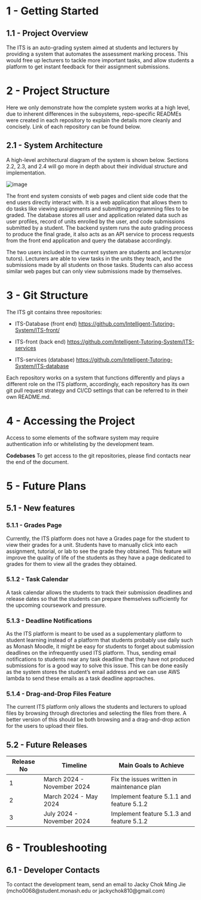 <h1>1 - Getting Started</h1>
<h2>1.1 - Project Overview</h2>
The ITS is an auto-grading system aimed at students and lecturers by providing a system that automates the assessment marking process. This would free up lecturers to tackle more important tasks, and allow students a platform to get instant feedback for their assignment submissions.

<h1>2 - Project Structure</h1>

Here we only demonstrate how the complete system works at a high level, due to inherent differences in the subsystems, repo-specific READMEs were created in each repository to explain the details more cleanly and concisely. Link of each repository can be found below.

<h2>2.1 - System Architecture</h2>
A high-level architectural diagram of the system is shown below. Sections 2.2, 2.3, and 2.4 will go more in depth about their individual structure and implementation.

![image](https://github.com/Intelligent-Tutoring-System/.github/assets/126434695/196db828-1b75-4b2e-af39-f81db488d4e6)

The front end system consists of web pages and client side code that the end users directly interact with. It is a web application that allows them to do tasks like viewing assignments and submitting programming files to be graded. The database stores all user and application related data such as user profiles, record of units enrolled by the user, and code submissions submitted by a student. The backend system runs the auto grading process to produce the final grade, it also acts as an API service to process requests from the front end application and query the database accordingly.

The two users included in the current system are students and lecturers(or tutors). Lecturers are able to view tasks in the units they teach, and the submissions made by all students on those tasks. Students can also access similar web pages but can only view submissions made by themselves.

<h1>3 - Git Structure</h1>
The ITS git contains three repositories:

- ITS-Database (front end) https://github.com/Intelligent-Tutoring-System/ITS-front/

- ITS-front (back end) https://github.com/Intelligent-Tutoring-System/ITS-services
  
- ITS-services (database) https://github.com/Intelligent-Tutoring-System/ITS-database
  

Each repository works on a system that functions differently and plays a different role on the ITS platform, accordingly, each repository has its own git pull request strategy and CI/CD settings that can be referred to in their own README.md.

<h1>4 - Accessing the Project</h1>
Access to some elements of the software system may require authentication info or whitelisting by the development team.

**Codebases**
To get access to the git repositories, please find contacts near the end of the document.

<h1>5 - Future Plans</h1>
<h2>5.1 - New features </h2>
<h3>5.1.1 - Grades Page</h3>
Currently, the ITS platform does not have a Grades page for the student to view their grades for a unit. Students have to manually click into each assignment, tutorial, or lab to see the grade they obtained. This feature will improve the quality of life of the students as they have a page dedicated to grades for them to view all the grades they obtained. 

<h3>5.1.2 - Task Calendar</h3>
A task calendar allows the students to track their submission deadlines and release dates so that the students can prepare themselves sufficiently for the upcoming coursework and pressure. 

<h3>5.1.3 - Deadline Notifications</h3>
As the ITS platform is meant to be used as a supplementary platform to student learning instead of a platform that students probably use daily such as Monash Moodle, it might be easy for students to forget about submission deadlines on the infrequently used ITS platform. Thus, sending email notifications to students near any task deadline that they have not produced submissions for is a good way to solve this issue. This can be done easily as the system stores the student’s email address and we can use AWS lambda to send these emails as a task deadline approaches.

<h3>5.1.4 - Drag-and-Drop Files Feature</h3>
The current ITS platform only allows the students and lecturers to upload files by browsing through directories and selecting the files from there. A better version of this should be both browsing and a drag-and-drop action for the users to upload their files. 


<h2>5.2 - Future Releases</h2>

|Release No|Timeline|Main Goals to Achieve|
|--|--|--|
|1|March 2024 - November 2024|Fix the issues written in maintenance plan|
|2|March 2024 - May 2024|Implement feature 5.1.1 and feature 5.1.2|
|3|July 2024 - November 2024|Implement feature 5.1.3 and feature 5.1.2|


<h1>6 - Troubleshooting</h1>
<h2>6.1 - Developer Contacts</h2>
To contact the development team, send an email to Jacky Chok Ming Jie (mcho0068@student.monash.edu or jackychok810@gmail.com)



